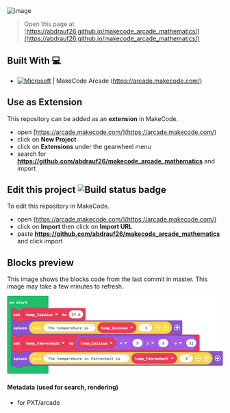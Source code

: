 <img width="1068" alt="image" src="https://user-images.githubusercontent.com/96287600/212045058-cc3cc96d-5055-45d9-8181-355930524271.png">
 

> Open this page at [https://abdrauf26.github.io/makecode_arcade_mathematics/](https://abdrauf26.github.io/makecode_arcade_mathematics/)

## Built With 💻

- [![Microsoft](https://img.shields.io/badge/Microsoft-0078D4?style=for-the-badge&logo=microsoft&logoColor=white)](https://arcade.makecode.com/) | MakeCode Arcade (https://arcade.makecode.com/)

## Use as Extension

This repository can be added as an **extension** in MakeCode.

* open [https://arcade.makecode.com/](https://arcade.makecode.com/)
* click on **New Project**
* click on **Extensions** under the gearwheel menu
* search for **https://github.com/abdrauf26/makecode_arcade_mathematics** and import

## Edit this project ![Build status badge](https://github.com/abdrauf26/makecode_arcade_mathematics/workflows/MakeCode/badge.svg)

To edit this repository in MakeCode.

* open [https://arcade.makecode.com/](https://arcade.makecode.com/)
* click on **Import** then click on **Import URL**
* paste **https://github.com/abdrauf26/makecode_arcade_mathematics** and click import

## Blocks preview

This image shows the blocks code from the last commit in master.
This image may take a few minutes to refresh.

![A rendered view of the blocks](https://github.com/abdrauf26/makecode_arcade_mathematics/raw/master/.github/makecode/blocks.png)

#### Metadata (used for search, rendering)

* for PXT/arcade
<script src="https://makecode.com/gh-pages-embed.js"></script><script>makeCodeRender("{{ site.makecode.home_url }}", "{{ site.github.owner_name }}/{{ site.github.repository_name }}");</script>
